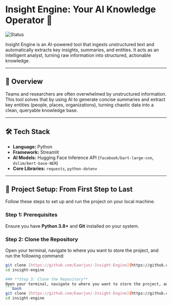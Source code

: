 # Insight Engine: Your AI Knowledge Operator 🧠

![Status](https://img.shields.io/badge/status-in_development-blue)

Insight Engine is an AI-powered tool that ingests unstructured text and automatically extracts key insights, summaries, and entities. It acts as an intelligent analyst, turning raw information into structured, actionable knowledge.



---
## 🎯 Overview

Teams and researchers are often overwhelmed by unstructured information. This tool solves that by using AI to generate concise summaries and extract key entities (people, places, organizations), turning chaotic data into a clean, queryable knowledge base.

---
## 🛠️ Tech Stack

* **Language:** Python
* **Framework:** Streamlit
* **AI Models:** Hugging Face Inference API (`facebook/bart-large-cnn`, `dslim/bert-base-NER`)
* **Core Libraries:** `requests`, `python-dotenv`

---
## 🚀 Project Setup: From First Step to Last

Follow these steps to set up and run the project on your local machine.

### **Step 1: Prerequisites**
Ensure you have **Python 3.8+** and **Git** installed on your system.

### **Step 2: Clone the Repository**
Open your terminal, navigate to where you want to store the project, and run the following command:
```bash
git clone [https://github.com/Eaarjun/-Insight-Engine](https://github.com/Eaarjun/-Insight-Engine)
cd insight-engine

### **Step 3: Clone the Repository**
Open your terminal, navigate to where you want to store the project, and run the following command:
```bash
git clone [https://github.com/Eaarjun/-Insight-Engine](https://github.com/Eaarjun/-Insight-Engine)
cd insight-engine